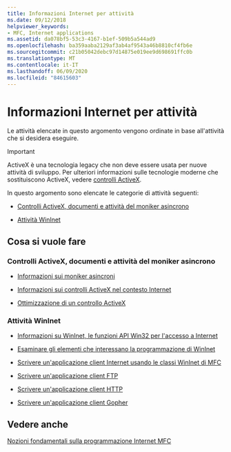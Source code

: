 ```yaml
---
title: Informazioni Internet per attività
ms.date: 09/12/2018
helpviewer_keywords:
- MFC, Internet applications
ms.assetid: da078bf5-53c3-4167-b1ef-509b5a544ad9
ms.openlocfilehash: ba359aaba2129af3ab4af9543a46b8810cf4fb6e
ms.sourcegitcommit: c21b05042debc97d14875e019ee9d698691ffc0b
ms.translationtype: MT
ms.contentlocale: it-IT
ms.lasthandoff: 06/09/2020
ms.locfileid: "84615603"
---
```

# <a name="internet-information-by-task"></a>Informazioni Internet per attività

Le attività elencate in questo argomento vengono ordinate in base all'attività che si desidera eseguire.

>[!IMPORTANT]
> ActiveX è una tecnologia legacy che non deve essere usata per nuove attività di sviluppo. Per ulteriori informazioni sulle tecnologie moderne che sostituiscono ActiveX, vedere [controlli ActiveX](activex-controls.md).

In questo argomento sono elencate le categorie di attività seguenti:

- [Controlli ActiveX, documenti e attività del moniker asincrono](#_core_activex_controls.2c_.documents_and_asynchronous_moniker_tasks)

- [Attività WinInet](#_core_wininet_tasks)

## <a name="what-do-you-want-to-do"></a>Cosa si vuole fare

### <a name="activex-controls-documents-and-asynchronous-moniker-tasks"></a><a name="_core_activex_controls.2c_.documents_and_asynchronous_moniker_tasks"></a>Controlli ActiveX, documenti e attività del moniker asincrono

- [Informazioni sui moniker asincroni](asynchronous-monikers-on-the-internet.md)

- [Informazioni sui controlli ActiveX nel contesto Internet](activex-controls-on-the-internet.md)

- [Ottimizzazione di un controllo ActiveX](mfc-activex-controls-optimization.md)

### <a name="wininet-tasks"></a><a name="_core_wininet_tasks"></a>Attività WinInet

- [Informazioni su WinInet, le funzioni API Win32 per l'accesso a Internet](wininet-basics.md)

- [Esaminare gli elementi che interessano la programmazione di WinInet](win32-internet-extensions-wininet.md)

- [Scrivere un'applicazione client Internet usando le classi WinInet di MFC](writing-an-internet-client-application-using-mfc-wininet-classes.md)

- [Scrivere un'applicazione client FTP](steps-in-a-typical-ftp-client-application.md)

- [Scrivere un'applicazione client HTTP](steps-in-a-typical-http-client-application.md)

- [Scrivere un'applicazione client Gopher](steps-in-a-typical-gopher-client-application.md)

## <a name="see-also"></a>Vedere anche

[Nozioni fondamentali sulla programmazione Internet MFC](mfc-internet-programming-basics.md)
